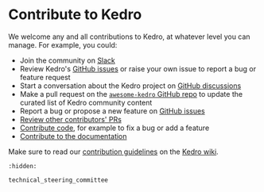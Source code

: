 # Contribute to Kedro

We welcome any and all contributions to Kedro, at whatever level you can manage. For example, you could:

- Join the community on [Slack](https://slack.kedro.org)
- Review Kedro's [GitHub issues](https://github.com/kedro-org/kedro/issues) or raise your own issue to report a bug or feature request
- Start a conversation about the Kedro project on [GitHub discussions](https://github.com/kedro-org/kedro/discussions)
- Make a pull request on the [`awesome-kedro` GitHub repo](https://github.com/kedro-org/awesome-kedro) to update the curated list of Kedro community content
- Report a bug or propose a new feature on [GitHub issues](https://github.com/kedro-org/kedro/issues)
- [Review other contributors' PRs](https://github.com/kedro-org/kedro/pulls)
- [Contribute code](https://github.com/kedro-org/kedro/wiki/Guidelines-for-contributing-developers), for example to fix a bug or add a feature
- [Contribute to the documentation](https://github.com/kedro-org/kedro/wiki/Contribute-to-the-Kedro-documentation)
  
Make sure to read our [contribution guidelines](https://github.com/kedro-org/kedro/wiki/Contribute-to-Kedro) on the [Kedro wiki](https://github.com/kedro-org/kedro/wiki).


```{toctree}
:hidden:

technical_steering_committee
```

